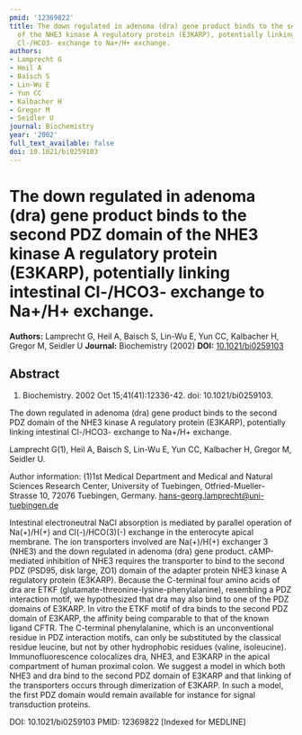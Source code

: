 ```yaml
---
pmid: '12369822'
title: The down regulated in adenoma (dra) gene product binds to the second PDZ domain
  of the NHE3 kinase A regulatory protein (E3KARP), potentially linking intestinal
  Cl-/HCO3- exchange to Na+/H+ exchange.
authors:
- Lamprecht G
- Heil A
- Baisch S
- Lin-Wu E
- Yun CC
- Kalbacher H
- Gregor M
- Seidler U
journal: Biochemistry
year: '2002'
full_text_available: false
doi: 10.1021/bi0259103
---
```


# The down regulated in adenoma (dra) gene product binds to the second PDZ domain of the NHE3 kinase A regulatory protein (E3KARP), potentially linking intestinal Cl-/HCO3- exchange to Na+/H+ exchange.
**Authors:** Lamprecht G, Heil A, Baisch S, Lin-Wu E, Yun CC, Kalbacher H, Gregor M, Seidler U
**Journal:** Biochemistry (2002)
**DOI:** [10.1021/bi0259103](https://doi.org/10.1021/bi0259103)

## Abstract

1. Biochemistry. 2002 Oct 15;41(41):12336-42. doi: 10.1021/bi0259103.

The down regulated in adenoma (dra) gene product binds to the second PDZ domain 
of the NHE3 kinase A regulatory protein (E3KARP), potentially linking intestinal 
Cl-/HCO3- exchange to Na+/H+ exchange.

Lamprecht G(1), Heil A, Baisch S, Lin-Wu E, Yun CC, Kalbacher H, Gregor M, 
Seidler U.

Author information:
(1)1st Medical Department and Medical and Natural Sciences Research Center, 
University of Tuebingen, Otfried-Mueller-Strasse 10, 72076 Tuebingen, Germany. 
hans-georg.lamprecht@uni-tuebingen.de

Intestinal electroneutral NaCl absorption is mediated by parallel operation of 
Na(+)/H(+) and Cl(-)/HCO(3)(-) exchange in the enterocyte apical membrane. The 
ion transporters involved are Na(+)/H(+) exchanger 3 (NHE3) and the down 
regulated in adenoma (dra) gene product. cAMP-mediated inhibition of NHE3 
requires the transporter to bind to the second PDZ (PSD95, disk large, ZO1) 
domain of the adapter protein NHE3 kinase A regulatory protein (E3KARP). Because 
the C-terminal four amino acids of dra are ETKF 
(glutamate-threonine-lysine-phenylalanine), resembling a PDZ interaction motif, 
we hypothesized that dra may also bind to one of the PDZ domains of E3KARP. In 
vitro the ETKF motif of dra binds to the second PDZ domain of E3KARP, the 
affinity being comparable to that of the known ligand CFTR. The C-terminal 
phenylalanine, which is an unconventional residue in PDZ interaction motifs, can 
only be substituted by the classical residue leucine, but not by other 
hydrophobic residues (valine, isoleucine). Immunofluorescence colocalizes dra, 
NHE3, and E3KARP in the apical compartment of human proximal colon. We suggest a 
model in which both NHE3 and dra bind to the second PDZ domain of E3KARP and 
that linking of the transporters occurs through dimerization of E3KARP. In such 
a model, the first PDZ domain would remain available for instance for signal 
transduction proteins.

DOI: 10.1021/bi0259103
PMID: 12369822 [Indexed for MEDLINE]
